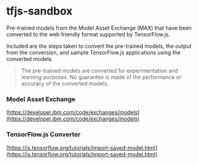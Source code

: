 # tfjs-sandbox

Pre-trained models from the Model Asset Exchange (MAX) that have been converted to the web friendly format supported by TensorFlow.js.

Included are the steps taken to convert the pre-trained models, the output from the conversion, and sample TensorFlow.js applications using the converted models.

> The pre-trained models are converted for experimentation and learning purposes. No guarantee is made of the performance or accuracy of the converted models.


### Model Asset Exchange

[https://developer.ibm.com/code/exchanges/models](https://developer.ibm.com/code/exchanges/models)


### TensorFlow.js Converter

[https://js.tensorflow.org/tutorials/import-saved-model.html](https://js.tensorflow.org/tutorials/import-saved-model.html)

